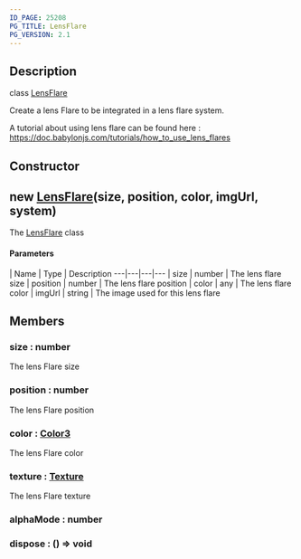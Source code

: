 ```yaml
---
ID_PAGE: 25208
PG_TITLE: LensFlare
PG_VERSION: 2.1
---
```

## Description

class [LensFlare](/classes/3.0/LensFlare)

Create a lens Flare to be integrated in a lens flare system.

A tutorial about using lens flare can be found here : https://doc.babylonjs.com/tutorials/how_to_use_lens_flares

## Constructor

## new [LensFlare](/classes/3.0/LensFlare)(size, position, color, imgUrl, system)

The [LensFlare](/classes/3.0/LensFlare) class

#### Parameters
 | Name | Type | Description
---|---|---|---
 | size | number |      The lens flare size
 | position | number |      The lens flare position
 | color | any |      The lens flare color
 | imgUrl | string |      The image used for this lens flare
## Members

### size : number

The lens Flare size

### position : number

The lens Flare position

### color : [Color3](/classes/3.0/Color3)

The lens Flare color

### texture : [Texture](/classes/3.0/Texture)

The lens Flare texture

### alphaMode : number



### dispose : () =&gt; void



